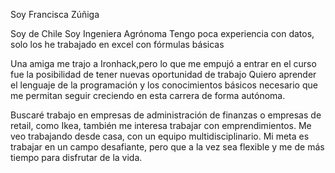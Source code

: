 Soy Francisca Zúñiga

Soy de Chile
Soy Ingeniera Agrónoma
Tengo poca experiencia con datos, solo los he trabajado en excel con fórmulas básicas

Una amiga me trajo a Ironhack,pero lo que me empujó a entrar en el curso fue la posibilidad de tener nuevas oportunidad de trabajo
Quiero aprender el lenguaje de la programación y los conocimientos básicos necesario que me permitan seguir creciendo en esta carrera de forma autónoma.

Buscaré trabajo en empresas de administración de finanzas o empresas de retail, como Ikea, también me interesa trabajar con emprendimientos.
Me veo trabajando desde casa, con un equipo multidisciplinario.
Mi meta es trabajar en un campo desafiante, pero que a la vez sea flexible y me de más tiempo para disfrutar de la vida.
